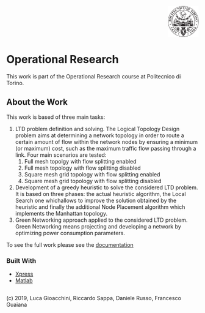 <p align="right">
<img src="fig/polito.png" alt="Logo" width="80" height="80">
</p>

# Operational Research
This work is part of the Operational Research course at Politecnico di Torino.  

<!-- ABSTRACT -->
## About the Work
This work is based of three main tasks:
1. LTD problem definition and solving. The Logical Topology Design problem aims at determining a network topology in order to route a certain amount of flow within the network nodes by ensuring a minimum (or maximum) cost, such as the maximum traffic flow passing through a link. Four main scenarios are tested:
    1. Full mesh topolgy with flow splitting enabled
    2. Full mesh topology with flow splitting disabled
    3. Square mesh grid topology with flow splitting enabled
    4. Square mesh grid topology with flow splitting disabled
2. Development of a greedy heuristic to solve the considered LTD problem. It is based on three phases: the actual heuristic algorithm, the Local Search one whichallows to improve the solution obtained by the heuristic and finally the additional Node Placement algorithm which implements the Manhattan topology.
3. Green Networking approach applied to the considered LTD problem. Green Networking means projecting and developing a network by optimizing power consumption parameters.  

To see the full work please see the [documentation](https://github.com/lucagioacchini/operational-research-ltd/tree/master/docs/or.pdf)

### Built With
* [Xpress](https://www.fico.com/en/products/fico-xpress-optimization)
* [Matlab](https://it.mathworks.com/?s_tid=gn_logo)


## 
(c) 2019, Luca Gioacchini, Riccardo Sappa, Daniele Russo, Francesco Guaiana
